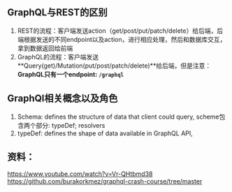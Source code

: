 ## GraphQL与REST的区别
1. REST的流程：客户端发送action（get/post/put/patch/delete）给后端，后端根据发送的不同endpoint以及action，进行相应处理，然后和数据库交互，拿到数据返回给前端
2. GraphQL的流程：客户端发送**Query(get)/Mutation(put/post/patch/delete)**给后端，但是注意：**GraphQL只有一个endpoint: `/graphql`**

## GraphQl相关概念以及角色
1. Schema: defines the structure of data that client could query, scheme包含两个部分: typeDef; resolvers
2. typeDef: defines the shape of data available in GraphQL API, 

## 资料：
https://www.youtube.com/watch?v=Vr-QHtbmd38
https://github.com/burakorkmez/graphql-crash-course/tree/master